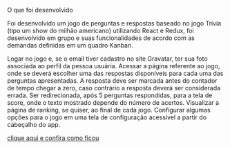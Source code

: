 
O que foi desenvolvido

Foi desenvolvido um jogo de perguntas e respostas baseado no jogo Trivia (tipo um show do milhão americano) utilizando React e Redux, foi desenvolvido em grupo e suas funcionalidades de acordo com as demandas definidas em um quadro Kanban.

Logar no jogo e, se o email tiver cadastro no site Gravatar, ter sua foto associada ao perfil da pessoa usuária.
Acessar a página referente ao jogo, onde se deverá escolher uma das respostas disponíveis para cada uma das perguntas apresentadas. A resposta deve ser marcada antes do contador de tempo chegar a zero, caso contrário a resposta deverá ser considerada errada.
Ser redirecionada, após 5 perguntas respondidas, para a tela de score, onde o texto mostrado depende do número de acertos.
Visualizar a página de ranking, se quiser, ao final de cada jogo.
Configurar algumas opções para o jogo em uma tela de configuração acessível a partir do cabeçalho do app.

<a href="https://trivia-sable.vercel.app/" target="_blank">clique aqui e confira como ficou</a>